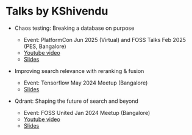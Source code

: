# Talks by KShivendu

- Chaos testing: Breaking a database on purpose
  - Event: PlatformCon Jun 2025 (Virtual) and FOSS Talks Feb 2025 (PES, Bangalore)
  - [Youtube video](https://youtu.be/qB5lF4jREUI)
  - [Slides](/chaos-testing)

- Improving search relevance with reranking & fusion
  - Event: Tensorflow May 2024 Meetup (Bangalore)
  - [Slides](/reranking-fusion)

- Qdrant: Shaping the future of search and beyond
  - Event: FOSS United Jan 2024 Meetup (Bangalore)
  - [Youtube video](https://youtu.be/dGO_Kxo_x6o)
  - [Slides](/qdrant)
